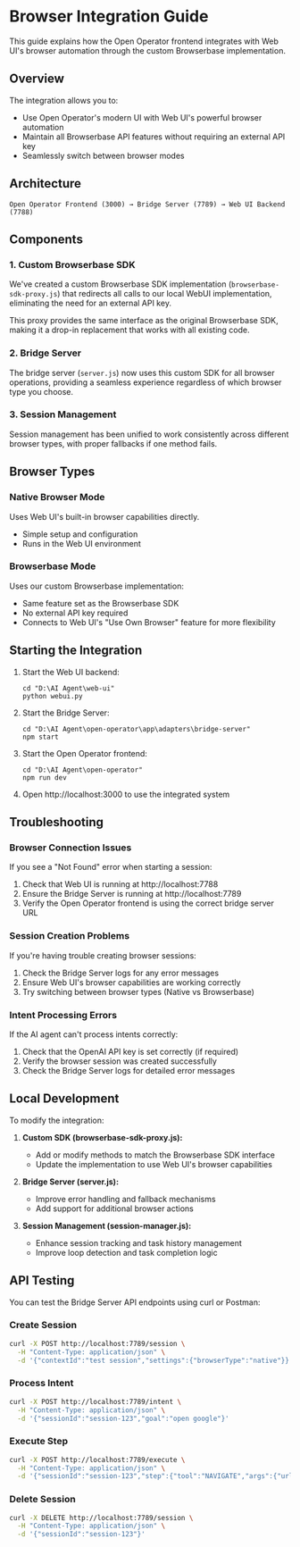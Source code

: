 # Browser Integration Guide

This guide explains how the Open Operator frontend integrates with Web UI's browser automation through the custom Browserbase implementation.

## Overview

The integration allows you to:
- Use Open Operator's modern UI with Web UI's powerful browser automation
- Maintain all Browserbase API features without requiring an external API key
- Seamlessly switch between browser modes

## Architecture

```
Open Operator Frontend (3000) → Bridge Server (7789) → Web UI Backend (7788)
```

## Components

### 1. Custom Browserbase SDK

We've created a custom Browserbase SDK implementation (`browserbase-sdk-proxy.js`) that redirects all calls to our local WebUI implementation, eliminating the need for an external API key.

This proxy provides the same interface as the original Browserbase SDK, making it a drop-in replacement that works with all existing code.

### 2. Bridge Server

The bridge server (`server.js`) now uses this custom SDK for all browser operations, providing a seamless experience regardless of which browser type you choose.

### 3. Session Management

Session management has been unified to work consistently across different browser types, with proper fallbacks if one method fails.

## Browser Types

### Native Browser Mode

Uses Web UI's built-in browser capabilities directly.
- Simple setup and configuration
- Runs in the Web UI environment

### Browserbase Mode

Uses our custom Browserbase implementation:
- Same feature set as the Browserbase SDK
- No external API key required
- Connects to Web UI's "Use Own Browser" feature for more flexibility

## Starting the Integration

1. Start the Web UI backend:
   ```
   cd "D:\AI Agent\web-ui"
   python webui.py
   ```

2. Start the Bridge Server:
   ```
   cd "D:\AI Agent\open-operator\app\adapters\bridge-server"
   npm start
   ```

3. Start the Open Operator frontend:
   ```
   cd "D:\AI Agent\open-operator"
   npm run dev
   ```

4. Open http://localhost:3000 to use the integrated system

## Troubleshooting

### Browser Connection Issues

If you see a "Not Found" error when starting a session:
1. Check that Web UI is running at http://localhost:7788
2. Ensure the Bridge Server is running at http://localhost:7789
3. Verify the Open Operator frontend is using the correct bridge server URL

### Session Creation Problems

If you're having trouble creating browser sessions:
1. Check the Bridge Server logs for any error messages
2. Ensure Web UI's browser capabilities are working correctly
3. Try switching between browser types (Native vs Browserbase)

### Intent Processing Errors

If the AI agent can't process intents correctly:
1. Check that the OpenAI API key is set correctly (if required)
2. Verify the browser session was created successfully
3. Check the Bridge Server logs for detailed error messages

## Local Development

To modify the integration:

1. **Custom SDK (browserbase-sdk-proxy.js):**
   - Add or modify methods to match the Browserbase SDK interface
   - Update the implementation to use Web UI's browser capabilities

2. **Bridge Server (server.js):**
   - Improve error handling and fallback mechanisms
   - Add support for additional browser actions

3. **Session Management (session-manager.js):**
   - Enhance session tracking and task history management
   - Improve loop detection and task completion logic

## API Testing

You can test the Bridge Server API endpoints using curl or Postman:

### Create Session
```bash
curl -X POST http://localhost:7789/session \
  -H "Content-Type: application/json" \
  -d '{"contextId":"test session","settings":{"browserType":"native"}}'
```

### Process Intent
```bash
curl -X POST http://localhost:7789/intent \
  -H "Content-Type: application/json" \
  -d '{"sessionId":"session-123","goal":"open google"}'
```

### Execute Step
```bash
curl -X POST http://localhost:7789/execute \
  -H "Content-Type: application/json" \
  -d '{"sessionId":"session-123","step":{"tool":"NAVIGATE","args":{"url":"https://google.com"}}}'
```

### Delete Session
```bash
curl -X DELETE http://localhost:7789/session \
  -H "Content-Type: application/json" \
  -d '{"sessionId":"session-123"}'
```
